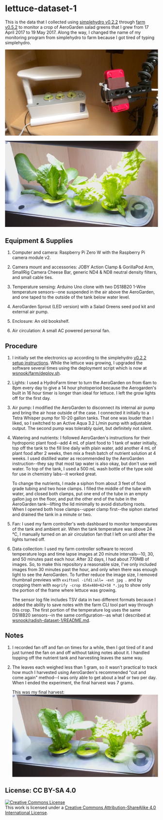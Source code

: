 # lettuce-dataset-1

This is the data that I collected using
[simplehydro v0.2.2](https://github.com/wsnook/farm/releases/tag/v0.2.2) through
[farm v0.5.2](https://github.com/wsnook/farm/releases/tag/v0.5.2) to monitor a crop of AeroGarden
salad greens that I grew from 17 April 2017 to 19 May 2017. Along the way, I changed the name of my
monitoring program from simplehydro to farm because I got tired of typing simplehydro.

![gear.jpg](gear.jpg)

![data/2017-05-13_09.30.00.jpg](data/2017-05-13_09.30.00.jpg)

## Equipment & Supplies

1. Computer and camera: Raspberry Pi Zero W with the Raspberry Pi camera module v2.

3. Camera mount and accessories: JOBY Action Clamp & GorillaPod Arm, SmallRig Camera Cheese Bar,
   generic ND4 & ND8 neutral density filters, and small cable ties.

2. Temperature sensing: Arduino Uno clone with two DS18B20 1-Wire temperature sensors--one suspended
   in the air above the AeroGarden, and one taped to the outside of the tank below water level.

4. AeroGarden Sprout (LED version) with a Salad Greens seed pod kit and external air pump.

5. Enclosure: An old bookshelf.

6. Air circulation: A small AC powered personal fan.

## Procedure

1. I initially set the electronics up according to the simplehydro
   [v0.2.2 setup instructions](https://github.com/wsnook/farm/blob/v0.2.2/README.md). While the
   lettuce was growing, I upgraded the software several times using the deployment script which is
   now at [wsnook/farm/deploy.sh](https://github.com/wsnook/farm/blob/master/deploy.sh).

2. Lights: I used a HydroFarm timer to turn the AeroGarden on from 6am to 8pm every day to give a
   14 hour photoperiod because the Aerogarden's built in 16 hour timer is longer than ideal for
   lettuce. I left the grow lights off for the first day.

3. Air pump: I modified the AeroGarden to disconnect its internal air pump and bring the air hose
   outside of the case. I connected it initially to a Tetra Whisper pump for 10-20 gallon tanks.
   That one was louder than I liked, so I switched to an Active Aqua 3.2 L/min pump with adjustable
   output. The second pump was tolerably quiet, but definitely not silent.

4. Watering and nutrients: I followed AeroGarden's instructions for their hydroponic plant food--add
   4 mL of plant food to 1 tank of water initially, top off the tank to the fill line daily with
   plain water, add another 4 mL of plant food after 2 weeks, then mix a fresh batch of nutrient
   solution at 4 weeks. I used distilled water as recommended by the AeroGarden instruction--they
   say that most tap water is also okay, but don't use well water. To top of the tank, I used a
   500 mL wash bottle of the type sold for use in chemistry labs--it worked great.

   To change the nutrients, I made a siphon from about 3 feet of food grade tubing and two hose
   clamps. I filled the middle of the tube with water, and closed both clamps, put one end of the
   tube in an empty gallon jug on the floor, and put the other end of the tube in the AeroGarden
   tank--lifting the lid minimally to avoid disturbing roots. When I opened both hose clamps--upper
   clamp first--the siphon started and drained the tank in a minute or two.

5. Fan: I used my farm controller's web dashboard to monitor temperatures of the tank and ambient
   air. When the tank temperature was above 24 &deg;C, I manually turned on an air circulation fan
   that I left on until after the lights turned off.

6. Data collection: I used my farm controller software to record temperature logs and time lapse
   images at 20 minute intervals--10, 30, and 50 minutes past each hour. After 32 days, I had about
   770MB of images. So, to make this repository a reasonable size, I've only included images from
   30 minutes past the hour, and only when there was enough light to see the AeroGarden. To further
   reduce the image size, I removed thumbnail previews with
   `exiftool -ifd1:all= -ext jpg .`
   and by cropping them with
   `mogrify -crop 854x480+62+58 *.jpg`
   to show only the portion of the frame where lettuce was growing.

   The sensor log file includes TSV data in two different formats because I added the ability to
   save notes with the farm CLI tool part way through this crop. The first portion of the
   temperature log uses the same DS18B20 sensors--in the same configuration--as what I described at
   [wsnook/radish-dataset-1/README.md](https://github.com/wsnook/radish-dataset-1/blob/master/README.md#procedure).

## Notes

1. I recorded fan off and fan on times for a while, then I got tired of it and just turned the fan
   on and off without taking notes about it. I handled topping off the nutrient tank and harvesting
   leaves the same way.

2. The leaves each weighed less than 1 gram, so it wasn't practical to track how much I harvested
   using AeroGarden's recommended "cut and come again" method--I was only able to get about a leaf
   or two per day. When I ended the experiment, the final harvest was 7 grams.

   This was my final harvest:
   ![2017-05-19_15.30.00.jpg](data/2017-05-19_15.30.00.jpg)

## License: CC BY-SA 4.0

<a rel="license" href="http://creativecommons.org/licenses/by-sa/4.0/">
<img alt="Creative Commons License" style="border-width:0" src="https://i.creativecommons.org/l/by-sa/4.0/88x31.png" />
</a><br />This work is licensed under a
<a rel="license" href="http://creativecommons.org/licenses/by-sa/4.0/">Creative
Commons Attribution-ShareAlike 4.0 International License</a>.
